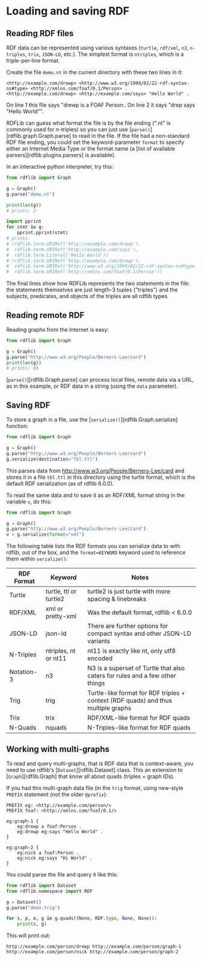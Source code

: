 # Loading and saving RDF

## Reading RDF files

RDF data can be represented using various syntaxes (`turtle`, `rdf/xml`, `n3`, `n-triples`, `trix`, `JSON-LD`, etc.). The simplest format is `ntriples`, which is a triple-per-line format.

Create the file `demo.nt` in the current directory with these two lines in it:

```turtle
<http://example.com/drewp> <http://www.w3.org/1999/02/22-rdf-syntax-ns#type> <http://xmlns.com/foaf/0.1/Person> .
<http://example.com/drewp> <http://example.com/says> "Hello World" .
```

On line 1 this file says "drewp is a FOAF Person:. On line 2 it says "drep says "Hello World"".

RDFLib can guess what format the file is by the file ending (".nt" is commonly used for n-triples) so you can just use [`parse()`][rdflib.graph.Graph.parse] to read in the file. If the file had a non-standard RDF file ending, you could set the keyword-parameter `format` to specify either an Internet Media Type or the format name (a [list of available parsers][rdflib.plugins.parsers] is available).

In an interactive python interpreter, try this:

```python
from rdflib import Graph

g = Graph()
g.parse("demo.nt")

print(len(g))
# prints: 2

import pprint
for stmt in g:
    pprint.pprint(stmt)
# prints:
# (rdflib.term.URIRef('http://example.com/drewp'),
#  rdflib.term.URIRef('http://example.com/says'),
#  rdflib.term.Literal('Hello World'))
# (rdflib.term.URIRef('http://example.com/drewp'),
#  rdflib.term.URIRef('http://www.w3.org/1999/02/22-rdf-syntax-ns#type'),
#  rdflib.term.URIRef('http://xmlns.com/foaf/0.1/Person'))
```

The final lines show how RDFLib represents the two statements in the file: the statements themselves are just length-3 tuples ("triples") and the subjects, predicates, and objects of the triples are all rdflib types.

## Reading remote RDF

Reading graphs from the Internet is easy:

```python
from rdflib import Graph

g = Graph()
g.parse("http://www.w3.org/People/Berners-Lee/card")
print(len(g))
# prints: 86
```

[`parse()`][rdflib.Graph.parse] can process local files, remote data via a URL, as in this example, or RDF data in a string (using the `data` parameter).

## Saving RDF

To store a graph in a file, use the [`serialize()`][rdflib.Graph.serialize] function:

```python
from rdflib import Graph

g = Graph()
g.parse("http://www.w3.org/People/Berners-Lee/card")
g.serialize(destination="tbl.ttl")
```

This parses data from http://www.w3.org/People/Berners-Lee/card and stores it in a file `tbl.ttl` in this directory using the turtle format, which is the default RDF serialization (as of rdflib 6.0.0).

To read the same data and to save it as an RDF/XML format string in the variable `v`, do this:

```python
from rdflib import Graph

g = Graph()
g.parse("http://www.w3.org/People/Berners-Lee/card")
v = g.serialize(format="xml")
```

The following table lists the RDF formats you can serialize data to with rdflib, out of the box, and the `format=KEYWORD` keyword used to reference them within `serialize()`:

| RDF Format | Keyword | Notes |
|------------|---------|-------|
| Turtle | turtle, ttl or turtle2 | turtle2 is just turtle with more spacing & linebreaks |
| RDF/XML | xml or pretty-xml | Was the default format, rdflib < 6.0.0 |
| JSON-LD | json-ld | There are further options for compact syntax and other JSON-LD variants |
| N-Triples | ntriples, nt or nt11 | nt11 is exactly like nt, only utf8 encoded |
| Notation-3 | n3 | N3 is a superset of Turtle that also caters for rules and a few other things |
| Trig | trig | Turtle-like format for RDF triples + context (RDF quads) and thus multiple graphs |
| Trix | trix | RDF/XML-like format for RDF quads |
| N-Quads | nquads | N-Triples-like format for RDF quads |

## Working with multi-graphs

To read and query multi-graphs, that is RDF data that is context-aware, you need to use rdflib's [`Dataset`][rdflib.Dataset] class. This an extension to [`Graph`][rdflib.Graph] that know all about quads (triples + graph IDs).

If you had this multi-graph data file (in the `trig` format, using new-style `PREFIX` statement (not the older `@prefix`):

```turtle
PREFIX eg: <http://example.com/person/>
PREFIX foaf: <http://xmlns.com/foaf/0.1/>

eg:graph-1 {
    eg:drewp a foaf:Person .
    eg:drewp eg:says "Hello World" .
}

eg:graph-2 {
    eg:nick a foaf:Person .
    eg:nick eg:says "Hi World" .
}
```

You could parse the file and query it like this:

```python
from rdflib import Dataset
from rdflib.namespace import RDF

g = Dataset()
g.parse("demo.trig")

for s, p, o, g in g.quads((None, RDF.type, None, None)):
    print(s, g)
```

This will print out:

```
http://example.com/person/drewp http://example.com/person/graph-1
http://example.com/person/nick http://example.com/person/graph-2
```
